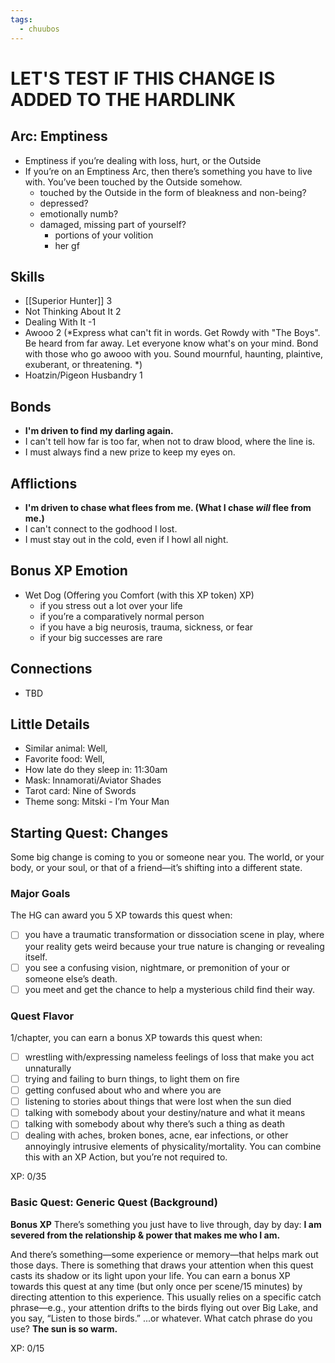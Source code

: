 ```yaml
---
tags:
  - chuubos
---
```

# LET'S TEST IF THIS CHANGE IS ADDED TO THE HARDLINK
## Arc: Emptiness
- Emptiness if you’re dealing with loss, hurt, or the Outside
- If you’re on an Emptiness Arc, then there’s something you have to live with. You’ve been touched by the Outside somehow.
	- touched by the Outside in the form of bleakness and non-being?
	- depressed?
	- emotionally numb?
	- damaged, missing part of yourself?
		- portions of your volition
		- her gf
## Skills
- [[Superior Hunter]] 3
- Not Thinking About It 2
- Dealing With It -1 
- Awooo 2 (*Express what can't fit in words. Get Rowdy with "The Boys". Be heard from far away. Let everyone know what's on your mind. Bond with those who go awooo with you. Sound mournful, haunting, plaintive, exuberant, or threatening. *)
- Hoatzin/Pigeon Husbandry 1
## Bonds
- **I'm driven to find my darling again.**
- I can't tell how far is too far, when not to draw blood, where the line is.
- I must always find a new prize to keep my eyes on.
## Afflictions
- **I'm driven to chase what flees from me. (What I chase *will* flee from me.)**
- I can't connect to the godhood I lost.
- I must stay out in the cold, even if I howl all night.

## Bonus XP Emotion
- Wet Dog (Offering you Comfort (with this XP token) XP)
	- if you stress out a lot over your life
	- if you’re a comparatively normal person
	- if you have a big neurosis, trauma, sickness, or fear
	- if your big successes are rare
## Connections
- TBD
## Little Details  
- Similar animal: Well,  
- Favorite food: Well,  
- How late do they sleep in: 11:30am  
- Mask: Innamorati/Aviator Shades  
- Tarot card: Nine of Swords  
- Theme song: Mitski - I’m Your Man
## Starting Quest: Changes
Some big change is coming to you or someone near you. The world, or your body, or your soul, or that of a friend—it’s shifting into a different state.
### Major Goals
The HG can award you 5 XP towards this quest when:
- [ ] you have a traumatic transformation or dissociation scene in play, where your reality gets weird because your true nature is changing or revealing itself.
- [ ] you see a confusing vision, nightmare, or premonition of your or someone else’s death.
- [ ] you meet and get the chance to help a mysterious child find their way.
### Quest Flavor
1/chapter, you can earn a bonus XP towards this quest when:
- [ ] wrestling with/expressing nameless feelings of loss that make you act unnaturally
- [ ] trying and failing to burn things, to light them on fire
- [ ] getting confused about who and where you are
- [ ] listening to stories about things that were lost when the sun died
- [ ] talking with somebody about your destiny/nature and what it means
- [ ] talking with somebody about why there’s such a thing as death
- [ ] dealing with aches, broken bones, acne, ear infections, or other annoyingly intrusive elements of physicality/mortality.
You can combine this with an XP Action, but you’re not required to.

XP: 0/35
### Basic Quest: Generic Quest (Background)
**Bonus XP**
There’s something you just have to live through, day by day:
**I am severed from the relationship & power that makes me who I am.**

And there’s something—some experience or memory—that helps mark out those days.
There is something that draws your attention when this quest casts its shadow or its light upon your life.
You can earn a bonus XP towards this quest at any time (but only once per scene/15 minutes) by directing attention to this experience. This usually relies on a specific catch phrase—e.g., your attention drifts to the birds flying out over Big Lake, and you say, “Listen to those birds.”
...or whatever.
What catch phrase do you use?
**The sun is so warm.**

XP: 0/15